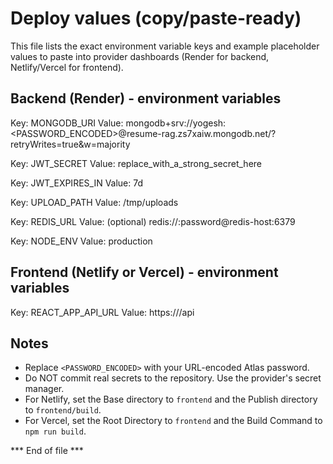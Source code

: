 # Deploy values (copy/paste-ready)

This file lists the exact environment variable keys and example placeholder values to paste into provider dashboards (Render for backend, Netlify/Vercel for frontend).

## Backend (Render) - environment variables

Key: MONGODB_URI
Value: mongodb+srv://yogesh:<PASSWORD_ENCODED>@resume-rag.zs7xaiw.mongodb.net/<DBNAME>?retryWrites=true&w=majority

Key: JWT_SECRET
Value: replace_with_a_strong_secret_here

Key: JWT_EXPIRES_IN
Value: 7d

Key: UPLOAD_PATH
Value: /tmp/uploads

Key: REDIS_URL
Value: (optional) redis://:password@redis-host:6379

Key: NODE_ENV
Value: production

## Frontend (Netlify or Vercel) - environment variables

Key: REACT_APP_API_URL
Value: https://<your-backend-domain>/api


## Notes
- Replace `<PASSWORD_ENCODED>` with your URL-encoded Atlas password.
- Do NOT commit real secrets to the repository. Use the provider's secret manager.
- For Netlify, set the Base directory to `frontend` and the Publish directory to `frontend/build`.
- For Vercel, set the Root Directory to `frontend` and the Build Command to `npm run build`.

*** End of file ***
